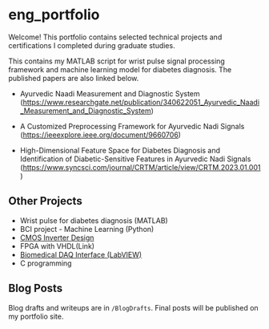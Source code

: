 # eng_portfolio

Welcome! This portfolio contains selected technical projects and certifications I completed during graduate studies. 

This contains my MATLAB script for wrist pulse signal processing framework and machine learning model for diabetes diagnosis. 
The published papers are also linked below. 

- Ayurvedic Naadi Measurement and Diagnostic System
(https://www.researchgate.net/publication/340622051_Ayurvedic_Naadi_Measurement_and_Diagnostic_System)

- A Customized Preprocessing Framework for Ayurvedic Nadi Signals
  (https://ieeexplore.ieee.org/document/9660706)

- High-Dimensional Feature Space for Diabetes Diagnosis and Identification of Diabetic-Sensitive Features in Ayurvedic Nadi Signals
  (https://www.syncsci.com/journal/CRTM/article/view/CRTM.2023.01.001)
  


## Other Projects

- Wrist pulse for diabetes diagnosis (MATLAB)
- BCI project - Machine Learning (Python)
- [CMOS Inverter Design](link)
- FPGA with VHDL(Link)
- [Biomedical DAQ Interface (LabVIEW)](link)
- C programming



## Blog Posts

Blog drafts and writeups are in `/BlogDrafts`. Final posts will be published on my portfolio site.

